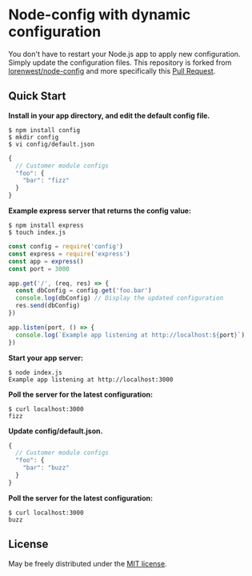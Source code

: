 Node-config with dynamic configuration
======================================
You don't have to restart your Node.js app to apply new configuration. Simply update the configuration files. This repository is forked from [lorenwest/node-config](https://github.com/lorenwest/node-config) and more specifically this [Pull Request](https://github.com/lorenwest/node-config/pull/621#issuecomment-712556170).

Quick Start
---------------
**Install in your app directory, and edit the default config file.**

```shell
$ npm install config
$ mkdir config
$ vi config/default.json
```
```js
{
  // Customer module configs
  "foo": {
    "bar": "fizz"
  }
}
```

**Example express server that returns the config value:**
```shell
$ npm install express
$ touch index.js
```
```js 
const config = require('config')
const express = require('express')
const app = express()
const port = 3000

app.get('/', (req, res) => {
  const dbConfig = config.get('foo.bar')
  console.log(dbConfig) // Display the updated configuration
  res.send(dbConfig)
})

app.listen(port, () => {
  console.log(`Example app listening at http://localhost:${port}`)
})
```

**Start your app server:**
```shell
$ node index.js
Example app listening at http://localhost:3000
```

**Poll the server for the latest configuration:**
```shell
$ curl localhost:3000
fizz
```
**Update config/default.json.**
```js
{
  // Customer module configs
  "foo": {
    "bar": "buzz"
  }
}
```
**Poll the server for the latest configuration:**
```shell
$ curl localhost:3000
buzz
```

License
-------
May be freely distributed under the [MIT license](https://raw.githubusercontent.com/lorenwest/node-config/master/LICENSE).



